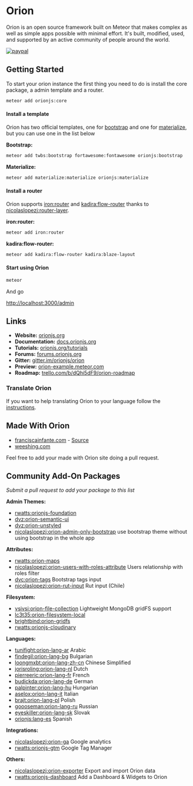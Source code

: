 # Orion

Orion is an open source framework built on Meteor that makes complex as well as simple apps possible with minimal effort. It's built, modified, used, and supported by an active community of people around the world.

[![paypal](https://www.paypalobjects.com/en_US/i/btn/btn_donate_LG.gif)](https://www.paypal.com/cgi-bin/webscr?cmd=_s-xclick&hosted_button_id=4RJ7GP2UST4EN)

## Getting Started

To start your orion instance the first thing you need to do is install the core package, a admin template and a router.

```sh
meteor add orionjs:core
```

#### Install a template

Orion has two official templates, one for [bootstrap](http://getbootstrap.com) and one for [materialize](http://materializecss.com), but you can use one in the list below

**Bootstrap:**

```sh
meteor add twbs:bootstrap fortawesome:fontawesome orionjs:bootstrap
```

**Materialize:**

```sh
meteor add materialize:materialize orionjs:materialize
```

#### Install a router

Orion supports [iron:router](https://github.com/iron-meteor/iron-router) and [kadira:flow-router](https://github.com/kadirahq/flow-router) thanks to [nicolaslopezj:router-layer](https://github.com/nicolaslopezj/meteor-router-layer).

**iron:router:**

```sh
meteor add iron:router
```
**kadira:flow-router:**

```sh
meteor add kadira:flow-router kadira:blaze-layout
```

#### Start using Orion

```sh
meteor
```

And go

[http://localhost:3000/admin](http://localhost:3000/admin)


## Links

- **Website:** [orionjs.org](http://orionjs.org)
- **Documentation:** [docs.orionjs.org](http://docs.orionjs.org/)
- **Tutorials:** [orionjs.org/tutorials](http://orionjs.org/tutorials)
- **Forums:** [forums.orionjs.org](http://forums.orionjs.org)
- **Gitter:** [gitter.im/orionjs/orion](https://gitter.im/orionjs/orion)
- **Preview:** [orion-example.meteor.com](http://orion-example.meteor.com)
- **Roadmap:** [trello.com/b/dQhi5dF9/orion-roadmap](https://trello.com/b/dQhi5dF9/orion-roadmap)

### Translate Orion

If you want to help translating Orion to your language follow the [instructions](https://github.com/orionjs/examples/tree/master/language).

## Made With Orion

- [franciscainfante.com](http://franciscainfante.com?utm_source=orion-madeby&utm_medium=orion-github&utm_campaign=orion-madeby) - [Source](https://github.com/madeby-nicolaslopezj/fran2)
- [weeshing.com](http://weeshing.com?utm_source=orion-madeby&utm_medium=orion-github&utm_campaign=orion-madeby)

Feel free to add your made with Orion site doing a pull request.


## Community Add-On Packages

*Submit a pull request to add your package to this list*

**Admin Themes:**

- [rwatts:orionjs-foundation](https://github.com/rwatts3/orionjs-contrib/tree/orionjs-foundation)
- [dvz:orion-semantic-ui](https://github.com/amazingBastard/orion-semantic-ui)
- [dvz:orion-unstyled](https://github.com/amazingBastard/orion-unstyled)
- [nicolaslopezj:orion-admin-only-bootstrap](https://github.com/nicolaslopezj/orion-admin-only-bootstrap) use bootstrap theme without using bootstrap in the whole app

**Attributes:**

- [rwatts:orion-maps](https://atmospherejs.com/rwatts/orion-maps)
- [nicolaslopezj:orion-users-with-roles-attribute](https://github.com/nicolaslopezj/orion-users-with-roles-attribute) Users relationship with roles filter
- [dvc:orion-tags](https://github.com/dvc94ch/orion-tags/) Bootstrap tags input
- [nicolaslopezj:orion-rut-input](https://github.com/nicolaslopezj/orion-rut-input) Rut input (Chile)

**Filesystem:**

- [vsivsi:orion-file-collection](https://atmospherejs.com/vsivsi/orion-file-collection) Lightweight MongoDB gridFS support
- [lc3t35:orion-filesystem-local](https://github.com/lc3t35/orion-filesystem-local)
- [brightbind:orion-gridfs](https://github.com/brightbind/orion-gridFS/)
- [rwatts:orionjs-cloudinary](https://atmospherejs.com/rwatts/orionjs-cloudinary)

**Languages:**

- [tunifight:orion-lang-ar](https://github.com/nabiltntn/orion-lang-ar.git) Arabic
- [findegil:orion-lang-bg](https://atmospherejs.com/findegil/orion-lang-bg) Bulgarian
- [loongmxbt:orion-lang-zh-cn](https://github.com/loongmxbt/orion-lang-zh-cn) Chinese Simplified
- [jorisroling:orion-lang-nl](https://github.com/jorisroling/orion-lang-nl) Dutch
- [pierreeric:orion-lang-fr](https://atmospherejs.com/pierreeric/orion-lang-fr) French
- [budickda:orion-lang-de](https://atmospherejs.com/budickda/orion-lang-de) German
- [palpinter:orion-lang-hu](https://github.com/palpinter/orion-lang-hu.git) Hungarian
- [aselox:orion-lang-it](https://atmospherejs.com/aselox/orion-lang-it) Italian
- [brajt:orion-lang-pl](https://github.com/brajt/orion-lang-pl) Polish
- [goooseman:orion-lang-ru](https://github.com/goooseman/orion-lang-ru) Russian
- [eyeskiller:orion-lang-sk](https://github.com/eyeskiller/orion-lang-sk) Slovak
- [orionjs:lang-es](https://github.com/orionjs/orion/tree/master/packages/lang-es) Spanish

**Integrations:**

- [nicolaslopezj:orion-ga](https://github.com/nicolaslopezj/orion-ga) Google analytics
- [rwatts:orionjs-gtm](https://atmospherejs.com/rwatts/orionjs-gtm) Google Tag Manager

**Others:**

- [nicolaslopezj:orion-exporter](https://github.com/nicolaslopezj/orion-exporter) Export and import Orion data
- [rwatts:orionjs-dashboard](https://atmospherejs.com/rwatts/orionjs-dashboard) Add a Dashboard & Widgets to Orion

